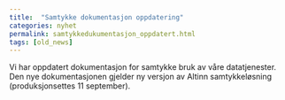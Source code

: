 ```yaml
---
title:  "Samtykke dokumentasjon oppdatering"
categories: nyhet
permalink: samtykkedukumentasjon_oppdatert.html
tags: [old_news]
---
```


Vi har oppdatert dokumentasjon for samtykke bruk av våre datatjenester. Den nye dokumentasjonen gjelder ny versjon av Altinn samtykkeløsning (produksjonsettes 11 september). 

 
 
